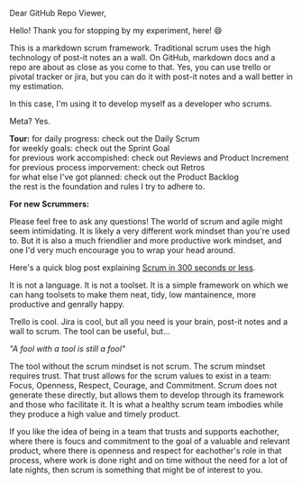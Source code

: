 Dear GitHub Repo Viewer,

Hello! Thank you for stopping by my experiment, here! :smile:

This is a markdown scrum framework. Traditional scrum uses the high technology of post-it notes an a wall. On GitHub, markdown docs and a repo are about as close as you come to that. Yes, you can use trello or pivotal tracker or jira, but you can do it with post-it notes and a wall better in my estimation.

In this case, I'm using it to develop myself as a developer who scrums. 

Meta? Yes.

__Tour:__
for daily progress: check out the Daily Scrum  
for weekly goals: check out the Sprint Goal  
for previous work accompished: check out Reviews and Product Increment  
for previous process imporvement: check out Retros  
for what else I've got planned: check out the Product Backlog  
the rest is the foundation and rules I try to adhere to.

__For new Scrummers:__

Please feel free to ask any questions! The world of scrum and agile might seem intimidating. It is likely a very different work mindset than you're used to. But it is also a much friendlier and more productive work mindset, and one I'd very much encourage you to wrap your head around. 

Here's a quick blog post explaining <a href="http://developingian.com/scrum-explained-in-300-seconds-or-less/">Scrum in 300 seconds or less</a>.

It is not a language. It is not a toolset. It is a simple framework on which we can hang toolsets to make them neat, tidy, low mantainence, more productive and genrally happy. 

Trello is cool. Jira is cool, but all you need is your brain, post-it notes and a wall to scrum. The tool can be useful, but...

_"A fool with a tool is still a fool"_ 

The tool without the scrum mindset is not scrum. The scrum mindset requires trust. That trust allows for the scrum values to exist in a team: Focus, Openness, Respect, Courage, and Commitment. Scrum does not generate these directly, but allows them to develop through its framework and those who facilitate it. It is what a healthy scrum team imbodies while they produce a high value and timely product.

If you like the idea of being in a team that trusts and supports eachother,
where there is foucs and commitment to the goal of a valuable and relevant product,
where there is openness and respect for eachother's role in that process,
where work is done right and on time without the need for a lot of late nights,
then scrum is something that might be of interest to you.

